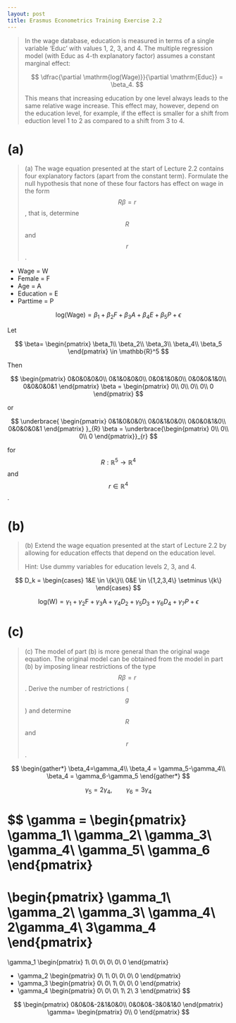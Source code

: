 ```yaml
---
layout: post
title: Erasmus Econometrics Training Exercise 2.2
---
```


> In the wage database, education is measured in terms of a single variable ‘Educ’ with values 1, 2, 3, and 4. The
> multiple regression model (with Educ as 4-th explanatory factor) assumes a constant marginal effect:
>
> $$
> \dfrac{\partial \mathrm{log(Wage)}}{\partial \mathrm{Educ}} = \beta_4.
> $$
>
> This means that increasing education by one level always leads to the same relative wage increase. This effect may,
> however, depend on the education level, for example, if the effect is smaller for a shift from eduction level 1 to 2 as
> compared to a shift from 3 to 4.

# (a)

> (a) The wage equation presented at the start of Lecture 2.2 contains four explanatory factors (apart from the
> constant term). Formulate the null hypothesis that none of these four factors has effect on wage in the form
> $$R\beta=r$$, that is, determine $$R$$ and $$r$$.

- Wage = W
- Female = F
- Age = A
- Education = E
- Parttime = P

$$
\mathrm{log(Wage)} = \beta_1 + \beta_2 F + \beta_3 A + \beta_4 E +\beta_5 P + \epsilon 
$$

Let

$$
\beta=
\begin{pmatrix}
\beta_1\\
\beta_2\\
\beta_3\\
\beta_4\\
\beta_5
\end{pmatrix} \in \mathbb{R}^5
$$

Then

$$
\begin{pmatrix}
0&0&0&0&0\\
0&1&0&0&0\\
0&0&1&0&0\\
0&0&0&1&0\\
0&0&0&0&1
\end{pmatrix}
\beta = 
\begin{pmatrix}
0\\
0\\
0\\
0\\
0
\end{pmatrix}
$$

or

$$
\underbrace{
\begin{pmatrix}
0&1&0&0&0\\
0&0&1&0&0\\
0&0&0&1&0\\
0&0&0&0&1
\end{pmatrix}
}_{R}
\beta = \underbrace{\begin{pmatrix}
0\\
0\\
0\\
0
\end{pmatrix}}_{r}
$$

for $$R:\mathbb{R}^5 \to \mathbb{R}^4$$ and $$r \in \mathbb{R}^4$$.

# (b)

> (b) Extend the wage equation presented at the start of Lecture 2.2 by allowing for education effects that depend on the education level.
>
> Hint: Use dummy variables for education levels 2, 3, and 4.

$$
D_k = \begin{cases}
1&E \in \{k\}\\
0&E \in \{1,2,3,4\} \setminus \{k\}
\end{cases}
$$


$$
\mathrm{log(W)} = \gamma_1 + \gamma_2 \mathrm{F} + \gamma_3 \mathrm{A}+ \gamma_4 D_2 + \gamma_5 D_3 + \gamma_6 D_4 + \gamma_7 P + \epsilon
$$



# (c)

> (c) The model of part (b) is more general than the original wage equation. The original model can be obtained
> from the model in part (b) by imposing linear restrictions of the type $$R \beta = r$$. Derive the number of restrictions
> ($$g$$) and determine $$R$$ and $$r$$.

$$
\begin{gather*}
\beta_4=\gamma_4\\
\beta_4 = \gamma_5-\gamma_4\\
\beta_4 = \gamma_6-\gamma_5
\end{gather*}
$$

$$
\gamma_5=2\gamma_4, \qquad \gamma_6=3\gamma_4
$$

$$
\gamma = \begin{pmatrix}
\gamma_1\\
\gamma_2\\
\gamma_3\\
\gamma_4\\
\gamma_5\\
\gamma_6
\end{pmatrix}
=
\begin{pmatrix}
\gamma_1\\
\gamma_2\\
\gamma_3\\
\gamma_4\\
2\gamma_4\\
3\gamma_4
\end{pmatrix}
=
\gamma_1 \begin{pmatrix}
1\\
0\\
0\\
0\\
0\\
0
\end{pmatrix}
+ \gamma_2 \begin{pmatrix}
0\\
1\\
0\\
0\\
0\\
0
\end{pmatrix}
+ \gamma_3 \begin{pmatrix}
0\\
0\\
1\\
0\\
0\\
0
\end{pmatrix}
+ \gamma_4 \begin{pmatrix}
0\\
0\\
0\\
1\\
2\\
3
\end{pmatrix}
$$

$$
\begin{pmatrix}
0&0&0&-2&1&0&0\\
0&0&0&-3&0&1&0
\end{pmatrix}
\gamma=
\begin{pmatrix}
0\\
0
\end{pmatrix}
$$